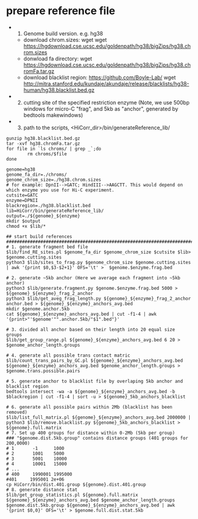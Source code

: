 
# prepare reference file ##########################################################################################
- 1. Genome build version. e.g. hg38
  - download chrom.sizes: wget wget https://hgdownload.cse.ucsc.edu/goldenpath/hg38/bigZips/hg38.chrom.sizes
  - donwload fa directory: wget https://hgdownload.cse.ucsc.edu/goldenpath/hg38/bigZips/hg38.chromFa.tar.gz
  - download blacklist region: https://github.com/Boyle-Lab/ wget http://mitra.stanford.edu/kundaje/akundaje/release/blacklists/hg38-human/hg38.blacklist.bed.gz
- 2. cutting site of the specified restriction enzyme (Note, we use 500bp windows for micro-C "frag", and 5kb as "anchor", generated by bedtools makewindows)
- 3. path to the scripts, <HiCorr_dir>/bin/generateReference_lib/
```
gunzip hg38.blacklist.bed.gz
tar -xvf hg38.chromFa.tar.gz
for file in `ls chroms/ | grep _`;do
        rm chroms/$file
done

genome=hg38
genome_fa_dir=./chroms/
genome_chrom_size=./hg38.chrom.sizes
# for example: DpnII-->GATC; HindIII-->AAGCTT. This would depend on which enzyme you use for Hi-C experiment. 
cutsite=GATC
enzyme=DPNII
blackregion=./hg38.blacklist.bed
lib=HiCorr/bin/generateReference_lib/
output=./${genome}_${enzyme}
mkdir $output
chmod +x $lib/*

## start build references #################################################################################
# 1. generate fragment bed file
$lib/find_RE_sites.pl $genome_fa_dir $genome_chrom_size $cutsite $lib> $genome.cutting.sites
python3 $lib/sites_to_frag.py $genome_chrom_size $genome.cutting.sites | awk '{print $0,$3-$2+1}' OFS='\t' >  $genome.$enzyme.frag.bed

# 2. generate ~5kb anchor (Here we average each fragment into ~5kb anchor)
python3 $lib/generate.fragment.py $genome.$enzyme.frag.bed 5000 > ${genome}_${enzyme}_frag_2_anchor  
python3 $lib/get_aveg_frag_length.py ${genome}_${enzyme}_frag_2_anchor anchor.bed > ${genome}_${enzyme}_anchors_avg.bed 
mkdir $genome.anchor.5kb
cat ${genome}_${enzyme}_anchors_avg.bed | cut -f1-4 | awk '{print>"'$genome'"".anchor.5kb/"$1".bed"}'

# 3. divided all anchor based on their length into 20 equal size groups 
$lib/get_group_range.pl ${genome}_${enzyme}_anchors_avg.bed 6 20 > $genome_anchor_length.groups

# 4. generate all possible trans contact matric 
$lib/count_trans_pairs_by_GC.pl ${genome}_${enzyme}_anchors_avg.bed ${genome}_${enzyme}_anchors_avg.bed $genome_anchor_length.groups > $genome.trans.possible.pairs

# 5. generate anchor to blacklist file by overlaping 5kb anchor and blacklist region
bedtools intersect -wa -a ${genome}_${enzyme}_anchors_avg.bed -b $blackregion | cut -f1-4 | sort -u > ${genome}_5kb_anchors_blacklist

# 6. generate all possible pairs within 2Mb (blacklist has been removed) 
$lib/list_full_matrix.pl ${genome}_${enzyme}_anchors_avg.bed 2000000 | python3 $lib/remove.blacklist.py ${genome}_5kb_anchors_blacklist > ${genome}.full.matrix
# 7. Set up 400 groups for distance within 0-2Mb (5kb per group)
### "$genome.dist.5kb.group" contains distance groups (401 groups for 200,0000)
# 1       -1      1000
# 2       1001    5000
# 3       5001    10000
# 4       10001   15000
# ...
# 400     1990001 1995000
#401     1995001 2e+06
cp HiCorr/bin/dist.401.group ${genome}.dist.401.group
# 8. generate distance stat 
$lib/get_group_statistics.pl ${genome}.full.matrix ${genome}_${enzyme}_anchors_avg.bed $genome_anchor_length.groups $genome.dist.5kb.group ${genome}_${enzyme}_anchors_avg.bed | awk '{print $0,0}' OFS='\t' > $genome.full.dist.stat.5kb
```
